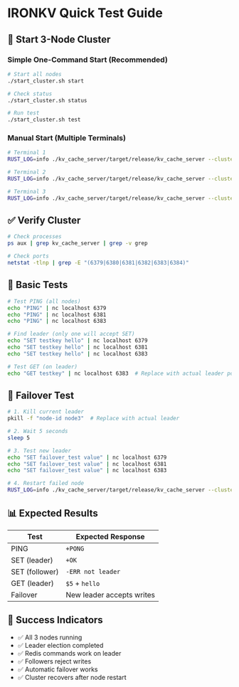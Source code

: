 # IRONKV Quick Test Guide

## 🚀 Start 3-Node Cluster

### Simple One-Command Start (Recommended)
```bash
# Start all nodes
./start_cluster.sh start

# Check status
./start_cluster.sh status

# Run test
./start_cluster.sh test
```

### Manual Start (Multiple Terminals)
```bash
# Terminal 1
RUST_LOG=info ./kv_cache_server/target/release/kv_cache_server --cluster --node-id node1 --cluster-port 6380

# Terminal 2  
RUST_LOG=info ./kv_cache_server/target/release/kv_cache_server --cluster --node-id node2 --cluster-port 6382

# Terminal 3
RUST_LOG=info ./kv_cache_server/target/release/kv_cache_server --cluster --node-id node3 --cluster-port 6384
```

## ✅ Verify Cluster

```bash
# Check processes
ps aux | grep kv_cache_server | grep -v grep

# Check ports
netstat -tlnp | grep -E "(6379|6380|6381|6382|6383|6384)"
```

## 🧪 Basic Tests

```bash
# Test PING (all nodes)
echo "PING" | nc localhost 6379
echo "PING" | nc localhost 6381  
echo "PING" | nc localhost 6383

# Find leader (only one will accept SET)
echo "SET testkey hello" | nc localhost 6379
echo "SET testkey hello" | nc localhost 6381
echo "SET testkey hello" | nc localhost 6383

# Test GET (on leader)
echo "GET testkey" | nc localhost 6383  # Replace with actual leader port
```

## 🔄 Failover Test

```bash
# 1. Kill current leader
pkill -f "node-id node3"  # Replace with actual leader

# 2. Wait 5 seconds
sleep 5

# 3. Test new leader
echo "SET failover_test value" | nc localhost 6379
echo "SET failover_test value" | nc localhost 6381
echo "SET failover_test value" | nc localhost 6383

# 4. Restart failed node
RUST_LOG=info ./kv_cache_server/target/release/kv_cache_server --cluster --node-id node3 --cluster-port 6384
```

## 📊 Expected Results

| Test | Expected Response |
|------|------------------|
| PING | `+PONG` |
| SET (leader) | `+OK` |
| SET (follower) | `-ERR not leader` |
| GET (leader) | `$5` + `hello` |
| Failover | New leader accepts writes |

## 🎯 Success Indicators

- ✅ All 3 nodes running
- ✅ Leader election completed
- ✅ Redis commands work on leader
- ✅ Followers reject writes
- ✅ Automatic failover works
- ✅ Cluster recovers after node restart 